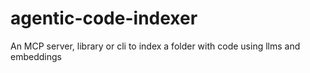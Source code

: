 # agentic-code-indexer
An MCP server, library or cli to index a folder with code using llms and embeddings
